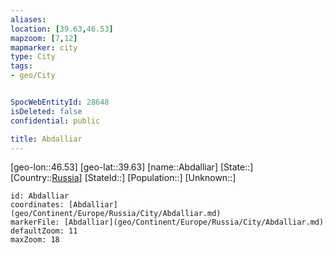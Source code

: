 ```yaml
---
aliases: 
location: [39.63,46.53]
mapzoom: [7,12] 
mapmarker: city 
type: City
tags:
- geo/City


SpocWebEntityId: 28648
isDeleted: false
confidential: public

title: Abdalliar
---
```

[geo-lon::46.53]
[geo-lat::39.63]
[name::Abdalliar]
[State::]
[Country::[Russia](geo/Continent/Europe/Russia.md)]
[StateId::]
[Population::]
[Unknown::]


```leaflet
id: Abdalliar
coordinates: [Abdalliar](geo/Continent/Europe/Russia/City/Abdalliar.md)
markerFile: [Abdalliar](geo/Continent/Europe/Russia/City/Abdalliar.md)
defaultZoom: 11 
maxZoom: 18
```


